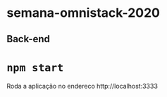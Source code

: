 # semana-omnistack-2020

## Back-end

# `npm start`

Roda a aplicação no endereco http://localhost:3333

